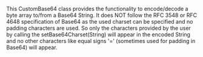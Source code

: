 This CustomBase64 class provides the functionality to encode/decode a byte array to/from a Base64 String.
It does NOT follow the RFC 3548 or RFC 4648 specification of Base64 as the used charset can be specified
and no padding characters are used.
So only the characters provided by the user by calling the setBase64Charset(String) will appear in the encoded String and no other characters 
like equal signs '=' (sometimes used for padding in Base64) will appear.
